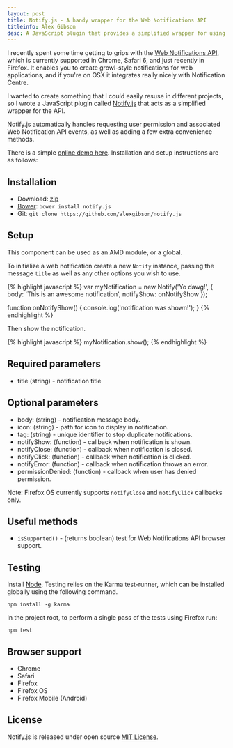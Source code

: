 ```yaml
---
layout: post
title: Notify.js - A handy wrapper for the Web Notifications API
titleinfo: Alex Gibson
desc: A JavaScript plugin that provides a simplified wrapper for using the Web Notifications API.
---
```


I recently spent some time getting to grips with the [Web Notifications API](http://www.w3.org/TR/notifications/), which is currently supported in Chrome, Safari 6, and just recently in Firefox. It enables you to create growl-style notifications for web applications, and if you're on OSX it integrates really nicely with Notification Centre. 

I wanted to create something that I could easily resuse in different projects, so I wrote a JavaScript plugin called [Notify.js](https://github.com/alexgibson/notify.js) that acts as a simplified wrapper for the API. 

Notify.js automatically handles requesting user permission and associated Web Notification API events, as well as adding a few extra convenience methods.

There is a simple [online demo here](http://alxgbsn.co.uk/notify.js/). Installation and setup instructions are as follows:

Installation
---------------------------------------

* Download: [zip](https://github.com/alexgibson/notify.js/zipball/master)
* [Bower](https://github.com/twitter/bower/): `bower install notify.js`
* Git: `git clone https://github.com/alexgibson/notify.js`

Setup
---------

This component can be used as an AMD module, or a global.

To initialize a web notification create a new `Notify` instance, passing the message `title` as well as any other options you wish to use.

{% highlight javascript %}
var myNotification = new Notify('Yo dawg!', {
	body: 'This is an awesome notification',
	notifyShow: onNotifyShow
});

function onNotifyShow() {
	console.log('notification was shown!');
}
{% endhighlight %}

Then show the notification.

{% highlight javascript %}
myNotification.show(); 
{% endhighlight %}

Required parameters
-------------------

* title (string) - notification title

Optional parameters
-------------------

* body: (string) - notification message body.
* icon: (string) - path for icon to display in notification.
* tag: (string) - unique identifier to stop duplicate notifications.
* notifyShow: (function) - callback when notification is shown.
* notifyClose: (function) - callback when notification is closed.
* notifyClick: (function) - callback when notification is clicked.
* notifyError: (function) - callback when notification throws an error.
* permissionDenied: (function) - callback when user has denied permission.

Note: Firefox OS currently supports `notifyClose` and `notifyClick` callbacks only.

Useful methods
--------------

* `isSupported()` - (returns boolean) test for Web Notifications API browser support.

Testing
-------

Install [Node](http://nodejs.org). Testing relies on the Karma test-runner, which can be installed globally using the following command.

```
npm install -g karma
```

In the project root, to perform a single pass of the tests using Firefox run:

```
npm test
```

Browser support
---------------------------------------

- Chrome
- Safari
- Firefox
- Firefox OS
- Firefox Mobile (Android)

License
-------

Notify.js is released under open source [MIT License](https://github.com/alexgibson/notify.js/blob/master/LICENSE.md).
